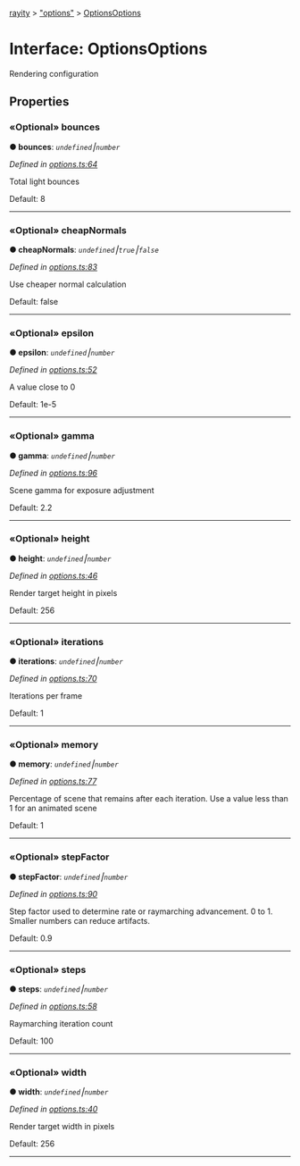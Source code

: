 [rayity](../README.md) > ["options"](../modules/_options_.md) > [OptionsOptions](../interfaces/_options_.optionsoptions.md)



# Interface: OptionsOptions


Rendering configuration


## Properties
<a id="bounces"></a>

### «Optional» bounces

**●  bounces**:  *`undefined`⎮`number`* 

*Defined in [options.ts:64](https://github.com/gribbet/rayity/blob/afedd20/src/options.ts#L64)*



Total light bounces

Default: 8




___

<a id="cheapnormals"></a>

### «Optional» cheapNormals

**●  cheapNormals**:  *`undefined`⎮`true`⎮`false`* 

*Defined in [options.ts:83](https://github.com/gribbet/rayity/blob/afedd20/src/options.ts#L83)*



Use cheaper normal calculation

Default: false




___

<a id="epsilon"></a>

### «Optional» epsilon

**●  epsilon**:  *`undefined`⎮`number`* 

*Defined in [options.ts:52](https://github.com/gribbet/rayity/blob/afedd20/src/options.ts#L52)*



A value close to 0

Default: 1e-5




___

<a id="gamma"></a>

### «Optional» gamma

**●  gamma**:  *`undefined`⎮`number`* 

*Defined in [options.ts:96](https://github.com/gribbet/rayity/blob/afedd20/src/options.ts#L96)*



Scene gamma for exposure adjustment

Default: 2.2




___

<a id="height"></a>

### «Optional» height

**●  height**:  *`undefined`⎮`number`* 

*Defined in [options.ts:46](https://github.com/gribbet/rayity/blob/afedd20/src/options.ts#L46)*



Render target height in pixels

Default: 256




___

<a id="iterations"></a>

### «Optional» iterations

**●  iterations**:  *`undefined`⎮`number`* 

*Defined in [options.ts:70](https://github.com/gribbet/rayity/blob/afedd20/src/options.ts#L70)*



Iterations per frame

Default: 1




___

<a id="memory"></a>

### «Optional» memory

**●  memory**:  *`undefined`⎮`number`* 

*Defined in [options.ts:77](https://github.com/gribbet/rayity/blob/afedd20/src/options.ts#L77)*



Percentage of scene that remains after each iteration. Use a value less than 1 for an animated scene

Default: 1




___

<a id="stepfactor"></a>

### «Optional» stepFactor

**●  stepFactor**:  *`undefined`⎮`number`* 

*Defined in [options.ts:90](https://github.com/gribbet/rayity/blob/afedd20/src/options.ts#L90)*



Step factor used to determine rate or raymarching advancement. 0 to 1\. Smaller numbers can reduce artifacts.

Default: 0.9




___

<a id="steps"></a>

### «Optional» steps

**●  steps**:  *`undefined`⎮`number`* 

*Defined in [options.ts:58](https://github.com/gribbet/rayity/blob/afedd20/src/options.ts#L58)*



Raymarching iteration count

Default: 100




___

<a id="width"></a>

### «Optional» width

**●  width**:  *`undefined`⎮`number`* 

*Defined in [options.ts:40](https://github.com/gribbet/rayity/blob/afedd20/src/options.ts#L40)*



Render target width in pixels

Default: 256




___


